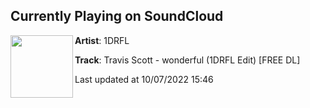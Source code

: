 ## Currently Playing on SoundCloud

[<img align="left" width="100" src="https://i1.sndcdn.com/artworks-ewn3l8p8n3LlPqfL-2BNf7A-t500x500.jpg">](https://soundcloud.com/its-1drfl/travis-scott-wonderful-1drfl-edit)

**Artist**: 1DRFL 

**Track**: Travis Scott - wonderful (1DRFL Edit) [FREE DL]

Last updated at 10/07/2022 15:46
